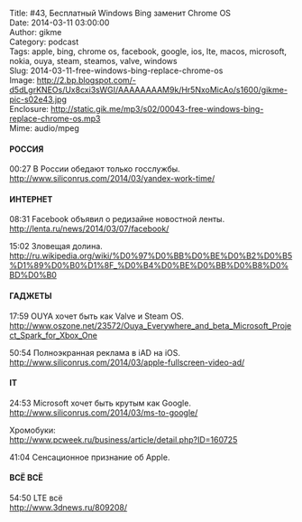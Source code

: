 Title: #43, Бесплатный Windows Bing заменит Chrome OS  
Date: 2014-03-11 03:00:00  
Author: gikme  
Category: podcast  
Tags: apple, bing, chrome os, facebook, google, ios, lte, macos, microsoft, nokia, ouya, steam, steamos, valve, windows  
Slug: 2014-03-11-free-windows-bing-replace-chrome-os  
Image: http://2.bp.blogspot.com/-d5dLgrKNEOs/Ux8cxi3sWGI/AAAAAAAAM9k/Hr5NxoMicAo/s1600/gikme-pic-s02e43.jpg  
Enclosure: http://static.gik.me/mp3/s02/00043-free-windows-bing-replace-chrome-os.mp3  
Mime: audio/mpeg

#### РОССИЯ

00:27 В России обедают только госслужбы.  
<http://www.siliconrus.com/2014/03/yandex-work-time/>

#### ИНТЕРНЕТ

08:31 Facebook объявил о редизайне новостной ленты.  
<http://lenta.ru/news/2014/03/07/facebook/>

15:02 Зловещая долина.  
<http://ru.wikipedia.org/wiki/%D0%97%D0%BB%D0%BE%D0%B2%D0%B5%D1%89%D0%B0%D1%8F_%D0%B4%D0%BE%D0%BB%D0%B8%D0%BD%D0%B0>

#### ГАДЖЕТЫ

17:59 OUYA хочет быть как Valve и Steam OS.  
<http://www.oszone.net/23572/Ouya_Everywhere_and_beta_Microsoft_Project_Spark_for_Xbox_One>

50:54 Полноэкранная реклама в iAD на iOS.  
<http://www.siliconrus.com/2014/03/apple-fullscreen-video-ad/>

#### IT

24:53 Microsoft хочет быть крутым как Google.  
<http://www.siliconrus.com/2014/03/ms-to-google/>

Хромобуки:  
<http://www.pcweek.ru/business/article/detail.php?ID=160725>

41:04 Сенсационное признание об Apple.

#### ВСЁ ВСЁ

54:50 LTE всё  
<http://www.3dnews.ru/809208/>

